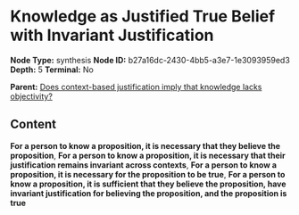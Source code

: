 # Knowledge as Justified True Belief with Invariant Justification

**Node Type:** synthesis
**Node ID:** b27a16dc-2430-4bb5-a3e7-1e3093959ed3
**Depth:** 5
**Terminal:** No

**Parent:** [Does context-based justification imply that knowledge lacks objectivity?](does-context-based-justification-imply-that-knowledge-lacks-objectivity-antithesis-4381405d-3efa-4e5e-959d-05b764150900.md)

## Content

**For a person to know a proposition, it is necessary that they believe the proposition**, **For a person to know a proposition, it is necessary that their justification remains invariant across contexts**, **For a person to know a proposition, it is necessary for the proposition to be true**, **For a person to know a proposition, it is sufficient that they believe the proposition, have invariant justification for believing the proposition, and the proposition is true**
